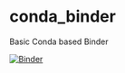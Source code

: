 # conda_binder
Basic Conda based Binder

[![Binder](https://mybinder.org/badge_logo.svg)](https://mybinder.org/v2/gh/dravesm/conda_binder/HEAD)
